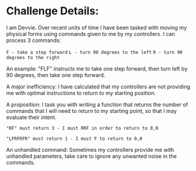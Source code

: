 # Challenge Details: 

I am Devvie. Over recent units of time I have been tasked with moving my physical forms using commands given to me by my controllers. I can process 3 commands:



`F - take a step forward`
`L - turn 90 degrees to the left`
`R - turn 90 degrees to the right`


An example: "FLF" instructs me to take one step forward, then turn left by 90 degrees, then take one step forward.



A major inefficiency: I have calculated that my controllers are not providing me with optimal instructions to return to my starting position.



A proposition: I task you with writing a function that returns the number of commands that I will need to return to my starting point, so that I may evaluate their intent.



`"RF" must return 3 - I must RRF in order to return to 0,0`

`"LFRFRFR" must return 1 - I must F to return to 0,0`


An unhandled command: Sometimes my controllers provide me with unhandled parameters, take care to ignore any unwanted noise in the commands.

